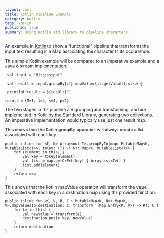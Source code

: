 ```yaml
---
layout: post
title: Kotlin Pipeline Example
category: kotlin
tags: kotlin
published: true
summary: Using Kotlin std library to pipeline characters
---
```


An example in [Kotlin](http://kotlinlang.org) to show a "functional" pipeline that transforms the input text   resulting in a Map associating the character to its occurrence.

This simple Kotlin example will be compared to an imperative example and a Java 8 stream implementation.

~~~
 val input = "Mississippi"

 val result = input.groupBy{it}.mapValues{it.getValue().size()}

 println("result = ${result}")
~~~

~~~
result = {M=1, i=4, s=4, p=2}
~~~

The two stages in the pipeline are grouping and transforming, and are implemented in Kotin by the Standard Library, generating two collections. An imperative implementation would typically use just one result map.

This shows that the Kotlin groupBy operation will always create a list associated with each key.

~~~
public inline fun <T, K> Array<out T>.groupByTo(map: MutableMap<K, MutableList<T>>, toKey: (T) -> K): Map<K, MutableList<T>> {
    for (element in this) {
        val key = toKey(element)
        val list = map.getOrPut(key) { ArrayList<T>() }
        list.add(element)
    }
    return map
}
~~~

This shows that the Kotlin mapValue operation will transform the value associated with each key in a destination map using the provided function.

~~~
public inline fun <K, V, R, C : MutableMap<K, R>> Map<K, V>.mapValuesTo(destination: C, transform: (Map.Entry<K, V>) -> R): C {
    for (e in this) {
        val newValue = transform(e)
        destination.put(e.key, newValue)
    }
    return destination
}
~~~
